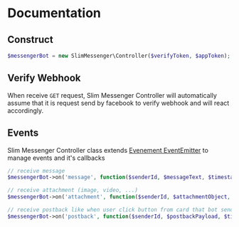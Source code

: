 # Documentation

## Construct
```php
$messengerBot = new SlimMessenger\Controller($verifyToken, $appToken);
```

## Verify Webhook
When receive `GET` request, Slim Messenger Controller will automatically assume that it is request send by facebook
to verify webhook and will react accordingly.

## Events
Slim Messenger Controller class extends [Evenement EventEmitter](https://github.com/igorw/evenement) to manage 
events and it's callbacks
```php
// receive message
$messengerBot->on('message', function($senderId, $messageText, $timestamp) { ... });

// receive attachment (image, video, ...)
$messengerBot->on('attachment', function($senderId, $attachmentObject, $timestamp) { ... });

// receive postback like when user click button from card that bot send
$messengerBot->on('postback', function($senderId, $postbackPayload, $timestamp) { ... });
```
